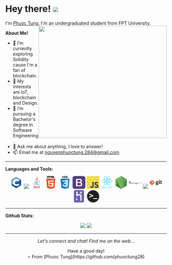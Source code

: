 
<h1> Hey there! <img src="https://raw.githubusercontent.com/verma-anushka/verma-anushka/master/gifs/wave.gif" width="30px"></h1>

I'm [Phuoc Tung](https://github.com/phuoctung28), I'm an undergraduated student from FPT University.
<img align="right" src="https://media.giphy.com/media/ACzsN9dhQuOZ6RYXcM/giphy.gif" width="400" height="350" />

**About Me!**

- 🌱 I’m currently exploring Solidity cause I'm a fan of blockchain.
- 🤔 My interests are IoT, blockchain and Design.
- 💼 I’m pursuing a Bachelor's degree in Software Engineering.
- 💬 Ask me about anything, I love to answer!
- 📫 Email me at [nguyenphuoctung.284@gmail.com](mailto:nguyenphuoctung.284@gmail.com).
---

**Languages and Tools:**

<p align="center">

  <div align="center">
  
  <code><img height="40" src="https://raw.githubusercontent.com/github/explore/80688e429a7d4ef2fca1e82350fe8e3517d3494d/topics/c/c.png"></code> 
    <code><img height="40" src="https://miro.medium.com/max/1400/0*yqbRInqX0ZRUlVS0"></code> 
      <code><img height="40" src="https://raw.githubusercontent.com/devicons/devicon/master/icons/java/java-original-wordmark.svg"></code> 
      <code><img height="40" src="https://raw.githubusercontent.com/github/explore/80688e429a7d4ef2fca1e82350fe8e3517d3494d/topics/html/html.png"></code> 
      <code><img height="40" src="https://raw.githubusercontent.com/github/explore/80688e429a7d4ef2fca1e82350fe8e3517d3494d/topics/css/css.png"></code> 
      <code><img height="40" src="https://raw.githubusercontent.com/github/explore/80688e429a7d4ef2fca1e82350fe8e3517d3494d/topics/bootstrap/bootstrap.png"></code> 
      <code><img height="40" src="https://raw.githubusercontent.com/github/explore/80688e429a7d4ef2fca1e82350fe8e3517d3494d/topics/javascript/javascript.png"></code> 
      <code><img height="40" src="https://raw.githubusercontent.com/devicons/devicon/master/icons/react/react-original-wordmark.svg"></code> 
      <code><img height="40" src="https://raw.githubusercontent.com/github/explore/80688e429a7d4ef2fca1e82350fe8e3517d3494d/topics/nodejs/nodejs.png"></code> <code><img height="40" src="https://raw.githubusercontent.com/github/explore/80688e429a7d4ef2fca1e82350fe8e3517d3494d/topics/mongodb/mongodb.png"></code> <code><img height="40" src="https://logowik.com/content/uploads/images/microsoft-sql-server4529.jpg"></code> <code><img height="40" src="https://raw.githubusercontent.com/github/explore/80688e429a7d4ef2fca1e82350fe8e3517d3494d/topics/git/git.png"></code> <code><img height="40" src="https://raw.githubusercontent.com/devicons/devicon/master/icons/heroku/heroku-plain.svg"></code> <code><img height="40" src="https://raw.githubusercontent.com/github/explore/80688e429a7d4ef2fca1e82350fe8e3517d3494d/topics/terminal/terminal.png"></code>
  </div>
  </p>

---

**Github Stats:**

<p align="center">
  
  <img src="https://github-readme-stats.vercel.app/api?username=phuoctung28&hide=stars&show_icons=true&theme=dracula&line_height=32">
  <img src="https://github-readme-stats.vercel.app/api/top-langs/?username=phuoctung28&count_private=true&theme=dracula">
 

</p>

---

<p align="center">
  <i>Let's connect and chat! Find me on the web...</i>
  <p align="center">
    Have a good day!
    <br />
    ⭐️ From [Phuoc Tung](https://github.com/phuoctung28)
    <br />
  </p>
</p>

<div align="right">
  
<!-- [![HitCount](http://hits.dwyl.com/verma-anushka/verma-anushka.svg)](http://hits.dwyl.com/verma-anushka/verma-anushka) ![ViewCount](https://views.whatilearened.today/views/github/verma-anushka/verma-anushka.svg) [![Thanks!](https://img.shields.io/badge/Thanks%20for%20visiting-!-1EAEDB.svg)](https://verma-anushka.github.io/anushkaverma/)
 -->
</div>

